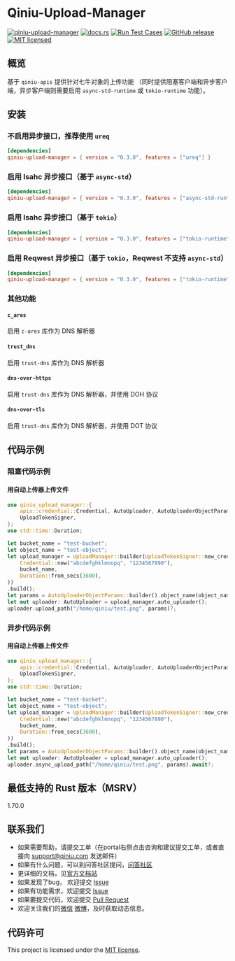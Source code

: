 # Qiniu-Upload-Manager

[![qiniu-upload-manager](https://img.shields.io/crates/v/qiniu-upload-manager.svg)](https://crates.io/crates/qiniu-upload-manager)
[![docs.rs](https://img.shields.io/badge/docs-latest-blue.svg)](https://docs.rs/qiniu-upload-manager)
[![Run Test Cases](https://github.com/qiniu/rust-sdk/actions/workflows/ci-test.yml/badge.svg)](https://github.com/qiniu/rust-sdk/actions/workflows/ci-test.yml)
[![GitHub release](https://img.shields.io/github/v/tag/qiniu/rust-sdk.svg?label=release)](https://github.com/qiniu/rust-sdk/releases)
[![MIT licensed](https://img.shields.io/badge/license-MIT-blue.svg)](https://github.com/qiniu/rust-sdk/blob/master/LICENSE)

## 概览

基于 `qiniu-apis` 提供针对七牛对象的上传功能 （同时提供阻塞客户端和异步客户端，异步客户端则需要启用 `async-std-runtime` 或 `tokio-runtime` 功能）。

## 安装

### 不启用异步接口，推荐使用 `ureq`

```toml
[dependencies]
qiniu-upload-manager = { version = "0.3.0", features = ["ureq"] }
```

### 启用 Isahc 异步接口（基于 `async-std`）

```toml
[dependencies]
qiniu-upload-manager = { version = "0.3.0", features = ["async-std-runtime", "isahc"] }
```

### 启用 Isahc 异步接口（基于 `tokio`）

```toml
[dependencies]
qiniu-upload-manager = { version = "0.3.0", features = ["tokio-runtime", "isahc"] }
```

### 启用 Reqwest 异步接口（基于 `tokio`，Reqwest 不支持 `async-std`）

```toml
[dependencies]
qiniu-upload-manager = { version = "0.3.0", features = ["tokio-runtime", "reqwest"] }
```

### 其他功能

#### `c_ares`

启用 `c-ares` 库作为 DNS 解析器

#### `trust_dns`

启用 `trust-dns` 库作为 DNS 解析器

#### `dns-over-https`

启用 `trust-dns` 库作为 DNS 解析器，并使用 DOH 协议

#### `dns-over-tls`

启用 `trust-dns` 库作为 DNS 解析器，并使用 DOT 协议

## 代码示例

### 阻塞代码示例

#### 用自动上传器上传文件

```rust
use qiniu_upload_manager::{
    apis::credential::Credential, AutoUploader, AutoUploaderObjectParams, UploadManager,
    UploadTokenSigner,
};
use std::time::Duration;

let bucket_name = "test-bucket";
let object_name = "test-object";
let upload_manager = UploadManager::builder(UploadTokenSigner::new_credential_provider(
    Credential::new("abcdefghklmnopq", "1234567890"),
    bucket_name,
    Duration::from_secs(3600),
))
.build();
let params = AutoUploaderObjectParams::builder().object_name(object_name).file_name(object_name).build();
let mut uploader: AutoUploader = upload_manager.auto_uploader();
uploader.upload_path("/home/qiniu/test.png", params)?;
```

### 异步代码示例

#### 用自动上传器上传文件

```rust
use qiniu_upload_manager::{
    apis::credential::Credential, AutoUploader, AutoUploaderObjectParams, UploadManager,
    UploadTokenSigner,
};
use std::time::Duration;

let bucket_name = "test-bucket";
let object_name = "test-object";
let upload_manager = UploadManager::builder(UploadTokenSigner::new_credential_provider(
    Credential::new("abcdefghklmnopq", "1234567890"),
    bucket_name,
    Duration::from_secs(3600),
))
.build();
let params = AutoUploaderObjectParams::builder().object_name(object_name).file_name(object_name).build();
let mut uploader: AutoUploader = upload_manager.auto_uploader();
uploader.async_upload_path("/home/qiniu/test.png", params).await?;
```

## 最低支持的 Rust 版本（MSRV）

1.70.0

## 联系我们

- 如果需要帮助，请提交工单（在portal右侧点击咨询和建议提交工单，或者直接向 support@qiniu.com 发送邮件）
- 如果有什么问题，可以到问答社区提问，[问答社区](http://qiniu.segmentfault.com/)
- 更详细的文档，见[官方文档站](http://developer.qiniu.com/)
- 如果发现了bug， 欢迎提交 [Issue](https://github.com/qiniu/rust-sdk/issues)
- 如果有功能需求，欢迎提交 [Issue](https://github.com/qiniu/rust-sdk/issues)
- 如果要提交代码，欢迎提交 [Pull Request](https://github.com/qiniu/rust-sdk/pulls)
- 欢迎关注我们的[微信](https://www.qiniu.com/contact) [微博](http://weibo.com/qiniutek)，及时获取动态信息。

## 代码许可

This project is licensed under the [MIT license].

[MIT license]: https://github.com/qiniu/rust-sdk/blob/master/LICENSE
